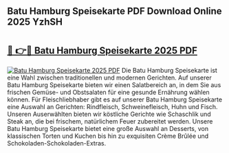 ## Batu Hamburg Speisekarte PDF Download Online 2025 YzhSH

# <h2><a href="http://gcbj50.nevu.top/?p=Batu+Hamburg+Speisekarte">🔗 👉🔴 Batu Hamburg Speisekarte 2025 PDF</a></h2>

[![Batu Hamburg Speisekarte 2025 PDF](https://i.imgur.com/dBaPXMq.png)](http://gcbj50.nevu.top/?p=Batu+Hamburg+Speisekarte)
Die Batu Hamburg Speisekarte ist eine Wahl zwischen traditionellen und modernen Gerichten. Auf unserer Batu Hamburg Speisekarte bieten wir einen Salatbereich an, in dem Sie aus frischen Gemüse- und Obstsalaten für eine gesunde Ernährung wählen können. Für Fleischliebhaber gibt es auf unserer Batu Hamburg Speisekarte eine Auswahl an Gerichten: Rindfleisch, Schweinefleisch, Huhn und Fisch. Unseren Auserwählten bieten wir köstliche Gerichte wie Schaschlik und Steak an, die bei frischem, natürlichem Feuer zubereitet werden. Unsere Batu Hamburg Speisekarte bietet eine große Auswahl an Desserts, von klassischen Torten und Kuchen bis hin zu exquisiten Crème Brûlée und Schokoladen-Schokoladen-Extras.
